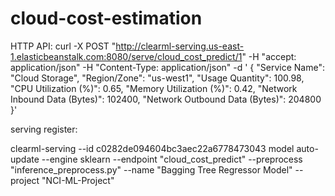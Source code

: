 <!--
 * @Author: Bryan x23399937@student.ncirl.ie
 * @Date: 2025-06-20 19:06:26
 * @LastEditors: Bryan x23399937@student.ncirl.ie
 * @LastEditTime: 2025-07-09 20:51:12
 * @FilePath: /cloud-cost-estimation/README.md
 * @Description: 
 * 
 * Copyright (c) 2025 by Bryan Jiang, All Rights Reserved. 
-->
# cloud-cost-estimation




HTTP API:
curl -X POST "http://clearml-serving.us-east-1.elasticbeanstalk.com:8080/serve/cloud_cost_predict/1" -H "accept: application/json" -H "Content-Type: application/json" -d '
{
  "Service Name": "Cloud Storage",
  "Region/Zone": "us-west1",
  "Usage Quantity": 100.98,
  "CPU Utilization (%)": 0.65,
  "Memory Utilization (%)": 0.42,
  "Network Inbound Data (Bytes)": 102400,
  "Network Outbound Data (Bytes)": 204800
}'


serving register:

clearml-serving --id c0282de094604bc3aec22a6778473043 model auto-update --engine sklearn --endpoint "cloud_cost_predict" --preprocess "inference_preprocess.py" --name "Bagging Tree Regressor Model" --project "NCI-ML-Project"